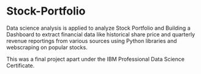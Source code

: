# Stock-Portfolio
Data science analysis is applied to analyze Stock Portfolio and Building a Dashboard to extract financial data like historical share price and quarterly revenue reportings from various sources using Python libraries and webscraping on popular stocks.

This was a final project apart under the IBM Professional Data Science Certificate.
